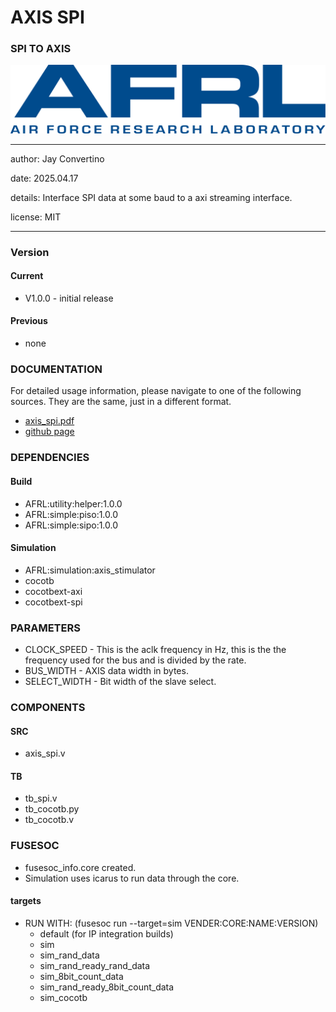 # AXIS SPI
### SPI TO AXIS

![image](docs/manual/img/AFRL.png)

---

   author: Jay Convertino   
   
   date: 2025.04.17
   
   details: Interface SPI data at some baud to a axi streaming interface.
   
   license: MIT   
   
---

### Version
#### Current
  - V1.0.0 - initial release

#### Previous
  - none

### DOCUMENTATION
  For detailed usage information, please navigate to one of the following sources. They are the same, just in a different format.

  - [axis_spi.pdf](docs/manual/axis_spi.pdf)
  - [github page](https://johnathan-convertino-afrl.github.io/axis_spi/)

### DEPENDENCIES
#### Build
  - AFRL:utility:helper:1.0.0
  - AFRL:simple:piso:1.0.0
  - AFRL:simple:sipo:1.0.0
  
#### Simulation

  - AFRL:simulation:axis_stimulator
  - cocotb
  - cocotbext-axi
  - cocotbext-spi

### PARAMETERS

 *   CLOCK_SPEED      - This is the aclk frequency in Hz, this is the the frequency used for the bus and is divided by the rate.
 *   BUS_WIDTH        - AXIS data width in bytes.
 *   SELECT_WIDTH     - Bit width of the slave select.

### COMPONENTS
#### SRC

* axis_spi.v
  
#### TB

* tb_spi.v
* tb_cocotb.py
* tb_cocotb.v
  
### FUSESOC

* fusesoc_info.core created.
* Simulation uses icarus to run data through the core.

#### targets

* RUN WITH: (fusesoc run --target=sim VENDER:CORE:NAME:VERSION)
  - default (for IP integration builds)
  - sim
  - sim_rand_data
  - sim_rand_ready_rand_data
  - sim_8bit_count_data
  - sim_rand_ready_8bit_count_data
  - sim_cocotb
